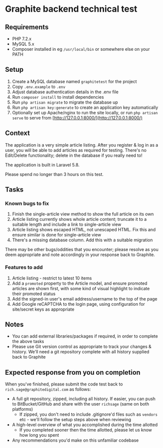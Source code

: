 # Graphite backend technical test

## Requirements

* PHP 7.2.x
* MySQL 5.x
* Composer installed in eg `/usr/local/bin` or somewhere else on your PATH

## Setup

1. Create a MySQL database named `graphitetest` for the project
2. Copy `.env.example` to `.env`
3. Adjust database authentication details in the .env file
4. Run `composer install` to install dependencies
5. Run `php artisan migrate` to migrate the database up
6. Run `php artisan key:generate` to create an application key automatically
7. Optionally set up Apache/nginx to run the site locally, or run `php artisan serve` to serve from [http://127.0.0.1:8000/](http://127.0.0.1:8000/)

## Context

The application is a very simple article listing. After you register & log in as a user, you will be able to add articles as required for testing. There's no Edit/Delete functionality; delete in the database if you really need to!

The application is built in Laravel 5.8.

Please spend no longer than 3 hours on this test.

## Tasks

### Known bugs to fix

1. Finish the single-article view method to show the full article on its own
2. Article listing currently shows whole article content; truncate it to a suitable length and include a link to single-article view
3. Article listing shows escaped HTML, not unescaped HTML. Fix this and ensure similar is done for single-article view
4. There's a missing database column. Add this with a suitable migration

There may be other bugs/oddities that you encounter; please resolve as you deem appropriate and note accordingly in your response back to Graphite.

### Features to add

1. Article listing - restrict to latest 10 items
2. Add a `promoted` property to the Article model, and ensure promoted articles are shown first, with some kind of visual highlight to indicate their promoted status
3. Add the signed-in user's email address/username to the top of the page
4. Add Google reCAPTCHA to the login page, using configuration for site/secret keys as appropriate

## Notes

* You can add external libraries/packages if required, in order to complete the above tasks
* Please use Git version control as appropriate to track your changes & history. We'll need a git repository complete with all history supplied back to Graphite

## Expected response from you on completion

When you've finished, please submit the code test back to `rich.sage@graphitedigital.com` as follows:

* A full git repository, zipped, including all history. If easier, you can push to BitBucket/GitHub and share with the user `richsage` (same on both platforms)
    * If zipped, you don't need to include .gitignore'd files such as `vendors` etc - we'll follow the setup steps above when reviewing
* A high-level overview of what you accomplished during the time allotted
    * If you completed sooner then the time allotted, please let us know how long you spent
* Any recommendations you'd make on this unfamiliar codebase
